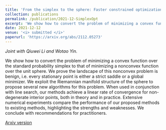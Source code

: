 ```yaml
---
title: 'From the simplex to the sphere: Faster constrained optimization using the Hadamard parametrization.'
collection: publications
permalink: /publication/2021-12-SimplexOpt
excerpt: 'We show how to convert the problem of minimizing a convex function over the standard probability simplex to that of minimizing a nonconvex function over the unit sphere..'
date: 2021-12-12
venue: '<i> submitted </i>'
paperurl: 'https://arxiv.org/abs/2112.05273'
---
```


<i> Joint with Qiuwei Li and Wotao Yin.</i>

We show how to convert the problem of minimizing a convex function over the standard probability simplex to that of minimizing a nonconvex function over the unit sphere. We prove the landscape of this nonconvex problem is benign, i.e. every stationary point is either a strict saddle or a global minimizer. We exploit the Riemannian manifold structure of the sphere to propose several new algorithms for this problem. When used in conjunction with line search, our methods achieve a linear rate of convergence for non-degenerate interior points, both in theory and in practice. Extensive numerical experiments compare the performance of our proposed methods to existing methods, highlighting the strengths and weaknesses. We conclude with recommendations for practitioners.

[Arxiv version](https://arxiv.org/abs/2112.05273)
